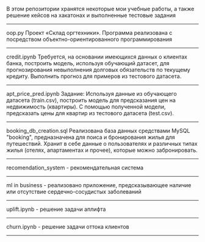 В этом репозитории хранятся некоторые мои учебные работы, а также решение кейсов на хакатонах и выполненные тестовые задания
_____________________________________________________________________________________________________________________

oop.py
Проект «Склад оргтехники». Программа реализована с посредством объектно-ориентированного программирования
_______________________________________________________________________________________________________________________________________________________________________

credit.ipynb
Требуется, на основании имеющихся данных о клиентах банка, построить модель, используя обучающий датасет, для прогнозирования невыполнения долговых обязательств по текущему кредиту. Выполнить прогноз для примеров из тестового датасета.
_______________________________________________________________________________________________________________________________________________________________________

apt_price_pred.ipynb
Задание:
Используя данные из обучающего датасета (train.csv), построить модель для предсказания цен на недвижимость (квартиры). С помощью полученной модели, предсказать цены для квартир из тестового датасета (test.csv).
_______________________________________________________________________________________________________________________________________________________________________

booking_db_creation.sql
Реализована база данных средствами MySQL "booking", предназначена для поиса и бронирования жилья для путешествий. Хранит в себе данные о пользователях и различных типах жилья (отелях, апартаментах и прочее), которые можно забронировать.
_______________________________________________________________________________________________________________________________________________________________________

recomendation_system - рекомендательная система
_______________________________________________________________________________________________________________________________________________________________________

ml in business - реализовано приложение, предсказывающее наличие или отсутствие сердечно-сосудистых заболеваний
_______________________________________________________________________________________________________________________________________________________________________

uplift.ipynb - решение задачи аплифта
_______________________________________________________________________________________________________________________________________________________________________

churn.ipynb - решение задачи оттока клиентов
_______________________________________________________________________________________________________________________________________________________________________
